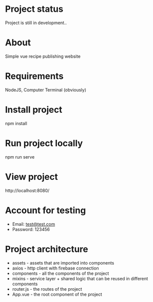 # Project status
Project is still in development..
# About
Simple vue recipe publishing website
# Requirements
NodeJS, Computer Terminal (obviously)
# Install project
npm install
# Run project locally
npm run serve
# View project
http://localhost:8080/
# Account for testing
  * Email: test@test.com
  * Password: 123456
# Project architecture
  * assets - assets that are imported into components
  * axios - http client with firebase connection
  * components - all the components of the project
  * mixins - service layer + shared logic that can be reused in different components
  * router.js - the routes of the project
  * App.vue - the root component of the project
